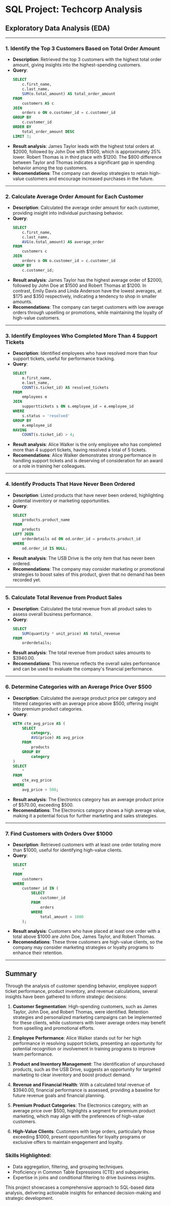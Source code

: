 # SQL Project: Techcorp Analysis

## Exploratory Data Analysis (EDA)
---

### 1. Identify the Top 3 Customers Based on Total Order Amount
- **Description**: Retrieved the top 3 customers with the highest total order amount, giving insights into the highest-spending customers.
- **Query**:
  ```sql
  SELECT 
      c.first_name,
      c.last_name,
      SUM(o.total_amount) AS total_order_amount
  FROM 
      customers AS c
  JOIN 
      orders o ON o.customer_id = c.customer_id
  GROUP BY 
      c.customer_id
  ORDER BY 
      total_order_amount DESC
  LIMIT 3;

- **Result analysis**:
James Taylor leads with the highest total orders at $2000, followed by John Doe with $1500, which is approximately 25% lower. Robert Thomas is in third place with $1200. The $800 difference between Taylor and Thomas indicates a significant gap in spending behavior among the top customers. 
- **Recomendations**:
The company can develop strategies to retain high-value customers and encourage increased purchases in the future. 

---

### 2. Calculate Average Order Amount for Each Customer
- **Description**: Calculated the average order amount for each customer, providing insight into individual purchasing behavior.
- **Query**:
  ```sql
  SELECT
      c.first_name,
      c.last_name,
      AVG(o.total_amount) AS average_order
  FROM 
      customers c
  JOIN 
      orders o ON o.customer_id = c.customer_id
  GROUP BY 
      c.customer_id;

- **Result analysis**:
James Taylor has the highest average order of $2000, followed by John Doe at $1500 and Robert Thomas at $1200. In contrast, Emily Davis and Linda Anderson have the lowest averages, at $175 and $350 respectively, indicating a tendency to shop in smaller amounts.
- **Recomendations**:
The company can target customers with low average orders through upselling or promotions, while maintaining the loyalty of high-value customers.

---

### 3. Identify Employees Who Completed More Than 4 Support Tickets
- **Description**: Identified employees who have resolved more than four support tickets, useful for performance tracking.
- **Query**:
  ```sql
  SELECT 
      e.first_name,
      e.last_name,
      COUNT(s.ticket_id) AS resolved_tickets
  FROM 
      employees e
  JOIN 
      supporttickets s ON s.employee_id = e.employee_id
  WHERE 
      s.status = 'resolved'
  GROUP BY 
      e.employee_id
  HAVING 
      COUNT(s.ticket_id) > 4;

- **Result analysis**:
Alice Walker is the only employee who has completed more than 4 support tickets, having resolved a total of 5 tickets. 
- **Recomendations**:
Alice Walker demonstrates strong performance in handling support tickets and is deserving of consideration for an award or a role in training her colleagues. 

---

### 4. Identify Products That Have Never Been Ordered
- **Description**: Listed products that have never been ordered, highlighting potential inventory or marketing opportunities.
- **Query**:
  ```sql
  SELECT 
      products.product_name
  FROM 
      products
  LEFT JOIN 
      orderdetails od ON od.order_id = products.product_id
  WHERE 
      od.order_id IS NULL;

- **Result analysis**:
The USB Drive is the only item that has never been ordered.
- **Recomendations**:
The company may consider marketing or promotional strategies to boost sales of this product, given that no demand has been recorded yet.

---

### 5. Calculate Total Revenue from Product Sales
- **Description**: Calculated the total revenue from all product sales to assess overall business performance.
- **Query**:
  ```sql
  SELECT 
      SUM(quantity * unit_price) AS total_revenue
  FROM 
      orderdetails;

- **Result analysis**:
The total revenue from product sales amounts to $3940.00.
- **Recomendations**:
This revenue reflects the overall sales performance and can be used to evaluate the company's financial performance. 

---

### 6. Determine Categories with an Average Price Over $500
- **Description**: Calculated the average product price per category and filtered categories with an average price above $500, offering insight into premium product categories.
- **Query**:
  ```sql
  WITH cte_avg_price AS (
      SELECT 
          category,
          AVG(price) AS avg_price
      FROM 
          products
      GROUP BY 
          category
  )
  SELECT 
      * 
  FROM 
      cte_avg_price 
  WHERE 
      avg_price > 500;

- **Result analysis**:
The Electronics category has an average product price of $570.00, exceeding $500.
- **Recomendations**:
The Electronics category shows a high average value, making it a potential focus for further marketing and sales strategies. 

---

### 7. Find Customers with Orders Over $1000
- **Description**: Retrieved customers with at least one order totaling more than $1000, useful for identifying high-value clients.
- **Query**:
  ```sql
  SELECT 
      * 
  FROM 
      customers
  WHERE 
      customer_id IN (
          SELECT 
              customer_id
          FROM 
              orders
          WHERE 
              total_amount > 1000
      );

- **Result analysis**:
Customers who have placed at least one order with a total above $1000 are John Doe, James Taylor, and Robert Thomas. 
- **Recomendations**:
These three customers are high-value clients, so the company may consider marketing strategies or loyalty programs to enhance their retention. 

---

## Summary

Through the analysis of customer spending behavior, employee support ticket performance, product inventory, and revenue calculations, several insights have been gathered to inform strategic decisions:

1. **Customer Segmentation**: High-spending customers, such as James Taylor, John Doe, and Robert Thomas, were identified. Retention strategies and personalized marketing campaigns can be implemented for these clients, while customers with lower average orders may benefit from upselling and promotional efforts.

2. **Employee Performance**: Alice Walker stands out for her high performance in resolving support tickets, presenting an opportunity for potential recognition or involvement in training programs to improve team performance.

3. **Product and Inventory Management**: The identification of unpurchased products, such as the USB Drive, suggests an opportunity for targeted marketing to clear inventory and boost product demand.

4. **Revenue and Financial Health**: With a calculated total revenue of $3940.00, financial performance is assessed, providing a baseline for future revenue goals and financial planning.

5. **Premium Product Categories**: The Electronics category, with an average price over $500, highlights a segment for premium product marketing, which may align with the preferences of high-value customers.

6. **High-Value Clients**: Customers with large orders, particularly those exceeding $1000, present opportunities for loyalty programs or exclusive offers to maintain engagement and loyalty.

### Skills Highlighted:
* Data aggregation, filtering, and grouping techniques.
* Proficiency in Common Table Expressions (CTE) and subqueries.
* Expertise in joins and conditional filtering to drive business insights.
  
This project showcases a comprehensive approach to SQL-based data analysis, delivering actionable insights for enhanced decision-making and strategic development.

